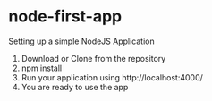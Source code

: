 # node-first-app
Setting up a simple NodeJS Application

1. Download or Clone from the repository 
2. npm install 
3. Run your application using http://localhost:4000/
4. You are ready to use the app
